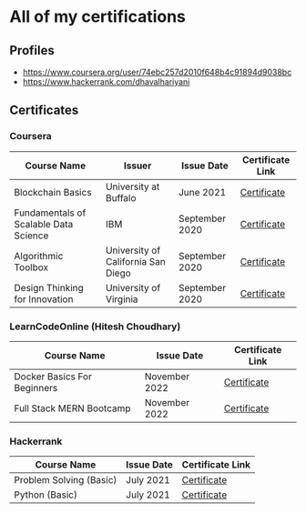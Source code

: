 # All of my certifications

## Profiles
- https://www.coursera.org/user/74ebc257d2010f648b4c91894d9038bc
- https://www.hackerrank.com/dhavalhariyani

## Certificates

### Coursera

Course Name   							| Issuer        | Issue Date	| Certificate Link
------------- 							| ------------- | -------------	| -------------
Blockchain Basics  						| University at Buffalo  | June 2021	| [Certificate](https://www.coursera.org/account/accomplishments/certificate/42PXP5VTL5X6)
Fundamentals of Scalable Data Science  	| IBM  | September 2020	| [Certificate](https://www.coursera.org/account/accomplishments/certificate/L7RQJSFFMBUD)
Algorithmic Toolbox  					| University of California San Diego  | September 2020	| [Certificate](https://www.coursera.org/account/accomplishments/certificate/Q4PQRYMWYAKU)
Design Thinking for Innovation  		| University of Virginia  | September 2020	| [Certificate](https://www.coursera.org/account/accomplishments/certificate/RFK94E4LG2W4)

### LearnCodeOnline (Hitesh Choudhary)

Course Name   							| Issue Date	| Certificate Link
------------- 							 | -------------	| -------------
Docker Basics For Beginners					| November 2022	| [Certificate](https://s3-ap-southeast-1.amazonaws.com/learnyst/schools/2410/certificates/49488/1026346_49488.pdf?1669205835)
Full Stack MERN Bootcamp  	 | November 2022	| [Certificate](https://s3-ap-southeast-1.amazonaws.com/learnyst/schools/2410/certificates/50332/1026346_50332.pdf?1669626667)

### Hackerrank

Course Name   							| Issue Date	| Certificate Link
------------- 							 | -------------	| -------------
Problem Solving (Basic)					| July 2021	| [Certificate](https://www.hackerrank.com/certificates/02a102d2e3a3)
Python (Basic)  	 | July 2021	| [Certificate](https://www.hackerrank.com/certificates/f6eeee284b0e)
